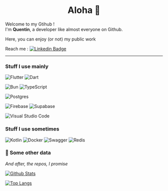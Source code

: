 <div align="center">
  <h1>
    Aloha 🌴
  </h1>
</div>
 Welcome to my Gtihub ! <br />
 I'm <b>Quentin</b>, a developer like almost everyone on Github. <br />
 
 Here, you can enjoy (or not) my public work

 
 Reach me : 
 [![Linkedin Badge](https://img.shields.io/badge/-Quentin-blue?style=flat&logo=Linkedin&logoColor=white&link=https://www.linkedin.com/in/quentin-klein/)](https://www.linkedin.com/in/quentin-klein/)
 
 -----
 
 <div>
  <h3>Stuff I use mainly</h3>

 ![Flutter](https://img.shields.io/badge/Flutter-002E3B?style=for-the-badge&logo=nuxtdotjs&logoColor=#00DC82)
 ![Dart](https://img.shields.io/badge/dart-%230175C2.svg?style=for-the-badge&logo=dart&logoColor=white)

 ![Bun](https://img.shields.io/badge/Bun-%23000000.svg?style=for-the-badge&logo=bun&logoColor=white)
 ![TypeScript](https://img.shields.io/badge/typescript-%23007ACC.svg?style=for-the-badge&logo=typescript&logoColor=white)
 
 ![Postgres](https://img.shields.io/badge/postgres-%23316192.svg?style=for-the-badge&logo=postgresql&logoColor=white)
 
 ![Firebase](https://img.shields.io/badge/Firebase-039BE5?style=for-the-badge&logo=Firebase&logoColor=white)
 ![Supabase](https://img.shields.io/badge/Supabase-3ECF8E?style=for-the-badge&logo=supabase&logoColor=white)
 
 ![Visual Studio Code](https://img.shields.io/badge/Visual%20Studio%20Code-0078d7.svg?style=for-the-badge&logo=visual-studio-code&logoColor=white)
</div>

 <div>
  <h3>Stuff I use sometimes</h3>

 ![Kotlin](https://img.shields.io/badge/kotlin-%237F52FF.svg?style=for-the-badge&logo=kotlin&logoColor=white)
 ![Docker](https://img.shields.io/badge/docker-%230db7ed.svg?style=for-the-badge&logo=docker&logoColor=white)
 ![Swagger](https://img.shields.io/badge/-Swagger-%23Clojure?style=for-the-badge&logo=swagger&logoColor=white)
 ![Redis](https://img.shields.io/badge/redis-%23DD0031.svg?style=for-the-badge&logo=redis&logoColor=white)
</div>
 
 ### 👀 Some other data

 <i>And after, the repos, I promise</i>

[![Github Stats](https://github-readme-stats.vercel.app/api?username=quentin7b&show_icons=true&theme=highcontrast&showAnimations=false)]((https://github.com/anuraghazra/github-readme-stats)) 

[![Top Langs](https://github-readme-stats.vercel.app/api/top-langs/?username=quentin7b&layout=compact&theme=highcontrast)](https://github.com/anuraghazra/github-readme-stats)


